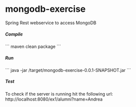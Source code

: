 # mongodb-exercise
Spring Rest webservice to access MongoDB

<h5>Compile</h5>
```
maven clean package
```
<h5>Run</h5>
```
java -jar <project-root>/target/mongodb-exercise-0.0.1-SNAPSHOT.jar
```
<h5>Test</h5>
To check if the server is running hit the following url: http://localhost:8080/ex1/alumni?name=Andrea

